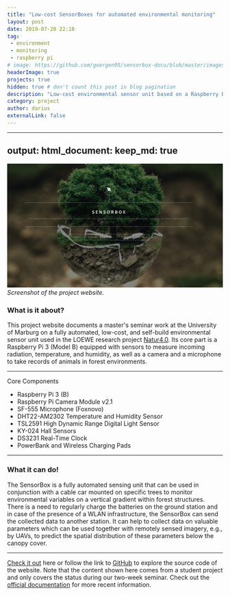 ```yaml
---
title: "Low-cost SensorBoxes for automated environmental monitoring"
layout: post
date: 2019-07-20 22:10
tag: 
 - environment
 - monitoring
 - raspberry pi
# image: https://github.com/goergen95/sensorbox-docu/blob/master/images/index_background.jpg
headerImage: true
projects: true
hidden: true # don't count this post in blog pagination
description: "Low-cost environmental sensor unit based on a Raspberry Pi 3."
category: project
author: darius
externalLink: false
---
```

---
output:
 html_document:
   keep_md: true
---

![Screenshot](../assets/images/sensorbox.png)
*Screenshot of the project website.*

### What is it about?

This project website documents a master's seminar work at the University of 
Marburg on a fully automated, low-cost, and self-build environmental sensor unit 
used in the LOEWE research project [Natur4.0](https://www.uni-marburg.de/de/fb19/natur40). 
Its core part is a Raspberry Pi 3 (Model B) equipped with sensors to measure 
incoming radiation, temperature, and humidity, as well as a camera and a microphone 
to take records of animals in forest environments. 

---

Core Components

- Raspberry Pi 3 (B)
- Raspberry Pi Camera Module v2.1
- SF-555 Microphone (Foxnovo)
- DHT22-AM2302 Temperature and Humidity Sensor
- TSL2591 High Dynamic Range Digital Light Sensor
- KY-024 Hall Sensors
- DS3231 Real-Time Clock
- PowerBank and Wireless Charging Pads

---

### What it can do!

The SensorBox is a fully automated sensing unit that can be used in conjunction
with a cable car mounted on specific trees to monitor environmental variables
on a vertical gradient within forest structures. There is a need to regularly 
charge the batteries on the ground station and in case of the presence of a WLAN
infrastructure, the SensorBox can send the collected data to another station.
It can help to collect data on valuable parameters which can be used together
with remotely sensed imagery, e.g., by UAVs, to predict the spatial distribution 
of these parameters below the canopy cover. 

--- 

[Check it out](https://goergen95.github.io/sensorbox-docu) here or follow the 
link to [GitHub](https://github.com/goergen95/sensorbox-docu) to explore the 
source code of the website. Note that the content shown here comes from a
student project and only covers the status during our two-week seminar.
Check out the [official documentation](https://nature40.github.io/Nature40DocumentationProject/) 
for more recent information.
